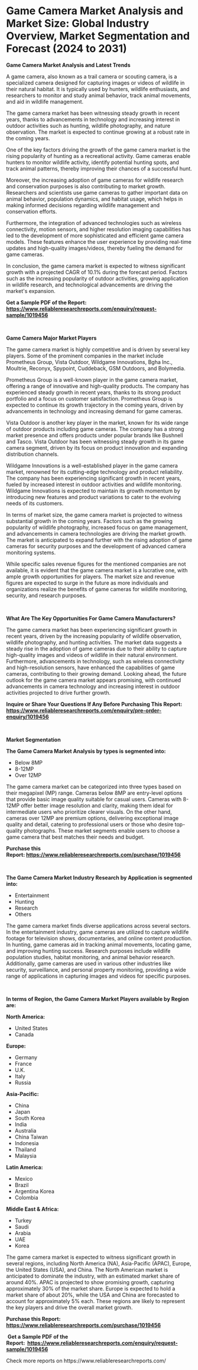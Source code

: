 <p><h1>Game Camera Market Analysis and Market Size: Global Industry Overview, Market Segmentation and Forecast (2024 to 2031)</h1></p><p><strong>Game Camera Market Analysis and Latest Trends</strong></p>
<p><p>A game camera, also known as a trail camera or scouting camera, is a specialized camera designed for capturing images or videos of wildlife in their natural habitat. It is typically used by hunters, wildlife enthusiasts, and researchers to monitor and study animal behavior, track animal movements, and aid in wildlife management.</p><p>The game camera market has been witnessing steady growth in recent years, thanks to advancements in technology and increasing interest in outdoor activities such as hunting, wildlife photography, and nature observation. The market is expected to continue growing at a robust rate in the coming years.</p><p>One of the key factors driving the growth of the game camera market is the rising popularity of hunting as a recreational activity. Game cameras enable hunters to monitor wildlife activity, identify potential hunting spots, and track animal patterns, thereby improving their chances of a successful hunt.</p><p>Moreover, the increasing adoption of game cameras for wildlife research and conservation purposes is also contributing to market growth. Researchers and scientists use game cameras to gather important data on animal behavior, population dynamics, and habitat usage, which helps in making informed decisions regarding wildlife management and conservation efforts.</p><p>Furthermore, the integration of advanced technologies such as wireless connectivity, motion sensors, and higher resolution imaging capabilities has led to the development of more sophisticated and efficient game camera models. These features enhance the user experience by providing real-time updates and high-quality images/videos, thereby fueling the demand for game cameras.</p><p>In conclusion, the game camera market is expected to witness significant growth with a projected CAGR of 10.1% during the forecast period. Factors such as the increasing popularity of outdoor activities, growing application in wildlife research, and technological advancements are driving the market's expansion.</p></p>
<p><strong>Get a Sample PDF of the Report:&nbsp; <a href="https://www.reliableresearchreports.com/enquiry/request-sample/1019456">https://www.reliableresearchreports.com/enquiry/request-sample/1019456</a></strong></p>
<p>&nbsp;</p>
<p><strong>Game Camera Major Market Players</strong></p>
<p><p>The game camera market is highly competitive and is driven by several key players. Some of the prominent companies in the market include Prometheus Group, Vista Outdoor, Wildgame Innovations, Bgha Inc., Moultrie, Reconyx, Spypoint, Cuddeback, GSM Outdoors, and Bolymedia. </p><p>Prometheus Group is a well-known player in the game camera market, offering a range of innovative and high-quality products. The company has experienced steady growth in recent years, thanks to its strong product portfolio and a focus on customer satisfaction. Prometheus Group is expected to continue its growth trajectory in the coming years, driven by advancements in technology and increasing demand for game cameras.</p><p>Vista Outdoor is another key player in the market, known for its wide range of outdoor products including game cameras. The company has a strong market presence and offers products under popular brands like Bushnell and Tasco. Vista Outdoor has been witnessing steady growth in its game camera segment, driven by its focus on product innovation and expanding distribution channels.</p><p>Wildgame Innovations is a well-established player in the game camera market, renowned for its cutting-edge technology and product reliability. The company has been experiencing significant growth in recent years, fueled by increased interest in outdoor activities and wildlife monitoring. Wildgame Innovations is expected to maintain its growth momentum by introducing new features and product variations to cater to the evolving needs of its customers.</p><p>In terms of market size, the game camera market is projected to witness substantial growth in the coming years. Factors such as the growing popularity of wildlife photography, increased focus on game management, and advancements in camera technologies are driving the market growth. The market is anticipated to expand further with the rising adoption of game cameras for security purposes and the development of advanced camera monitoring systems.</p><p>While specific sales revenue figures for the mentioned companies are not available, it is evident that the game camera market is a lucrative one, with ample growth opportunities for players. The market size and revenue figures are expected to surge in the future as more individuals and organizations realize the benefits of game cameras for wildlife monitoring, security, and research purposes.</p></p>
<p>&nbsp;</p>
<p><strong>What Are The Key Opportunities For Game Camera Manufacturers?</strong></p>
<p><p>The game camera market has been experiencing significant growth in recent years, driven by the increasing popularity of wildlife observation, wildlife photography, and hunting activities. The market data suggests a steady rise in the adoption of game cameras due to their ability to capture high-quality images and videos of wildlife in their natural environment. Furthermore, advancements in technology, such as wireless connectivity and high-resolution sensors, have enhanced the capabilities of game cameras, contributing to their growing demand. Looking ahead, the future outlook for the game camera market appears promising, with continued advancements in camera technology and increasing interest in outdoor activities projected to drive further growth.</p></p>
<p><strong>Inquire or Share Your Questions If Any Before Purchasing This Report: <a href="https://www.reliableresearchreports.com/enquiry/pre-order-enquiry/1019456">https://www.reliableresearchreports.com/enquiry/pre-order-enquiry/1019456</a></strong></p>
<p>&nbsp;</p>
<p><strong>Market Segmentation</strong></p>
<p><strong>The Game Camera Market Analysis by types is segmented into:</strong></p>
<p><ul><li>Below 8MP</li><li>8-12MP</li><li>Over 12MP</li></ul></p>
<p><p>The game camera market can be categorized into three types based on their megapixel (MP) range. Cameras below 8MP are entry-level options that provide basic image quality suitable for casual users. Cameras with 8-12MP offer better image resolution and clarity, making them ideal for intermediate users who prioritize clearer visuals. On the other hand, cameras over 12MP are premium options, delivering exceptional image quality and detail, catering to professional users or those who desire top-quality photographs. These market segments enable users to choose a game camera that best matches their needs and budget.</p></p>
<p><strong>Purchase this Report:&nbsp;<a href="https://www.reliableresearchreports.com/purchase/1019456">https://www.reliableresearchreports.com/purchase/1019456</a></strong></p>
<p>&nbsp;</p>
<p><strong>The Game Camera Market Industry Research by Application is segmented into:</strong></p>
<p><ul><li>Entertainment</li><li>Hunting</li><li>Research</li><li>Others</li></ul></p>
<p><p>The game camera market finds diverse applications across several sectors. In the entertainment industry, game cameras are utilized to capture wildlife footage for television shows, documentaries, and online content production. In hunting, game cameras aid in tracking animal movements, locating game, and improving hunting success. Research purposes include wildlife population studies, habitat monitoring, and animal behavior research. Additionally, game cameras are used in various other industries like security, surveillance, and personal property monitoring, providing a wide range of applications in capturing images and videos for specific purposes.</p></p>
<p>&nbsp;</p>
<p><strong>In terms of Region, the Game Camera Market Players available by Region are:</strong></p>
<p>
    <p> <strong> North America: </strong>
        <ul>
            <li>United States</li>
            <li>Canada</li>
        </ul>
        </p> 
    <p> <strong> Europe: </strong>
        <ul>
            <li>Germany</li>
            <li>France</li>
            <li>U.K.</li>
            <li>Italy</li>
            <li>Russia</li>
        </ul>
        </p> 
    <p> <strong> Asia-Pacific: </strong>
        <ul>
            <li>China</li>
            <li>Japan</li>
            <li>South Korea</li>
            <li>India</li>
            <li>Australia</li>
            <li>China Taiwan</li>
            <li>Indonesia</li>
            <li>Thailand</li>
            <li>Malaysia</li>
        </ul>
        </p> 
    <p> <strong> Latin America: </strong>
        <ul>
            <li>Mexico</li>
            <li>Brazil</li>
            <li>Argentina Korea</li>
            <li>Colombia</li>
        </ul>
        </p> 
    <p> <strong> Middle East & Africa: </strong>
        <ul>
            <li>Turkey</li>
            <li>Saudi</li>
            <li>Arabia</li>
            <li>UAE</li>
            <li>Korea</li>
        </ul>
    </p>
    </p>
<p><p>The game camera market is expected to witness significant growth in several regions, including North America (NA), Asia-Pacific (APAC), Europe, the United States (USA), and China. The North American market is anticipated to dominate the industry, with an estimated market share of around 40%. APAC is projected to show promising growth, capturing approximately 30% of the market share. Europe is expected to hold a market share of about 20%, while the USA and China are forecasted to account for approximately 5% each. These regions are likely to represent the key players and drive the overall market growth.</p></p>
<p><strong>Purchase this Report: <a href="https://www.reliableresearchreports.com/purchase/1019456">https://www.reliableresearchreports.com/purchase/1019456</a></strong></p>
<p>&nbsp;<strong>Get a Sample PDF of the Report:&nbsp;&nbsp;<a href="https://www.reliableresearchreports.com/enquiry/request-sample/1019456">https://www.reliableresearchreports.com/enquiry/request-sample/1019456</a></strong></p>
<p><strong></strong></p>
<p>Check more reports on https://www.reliableresearchreports.com/</p>
